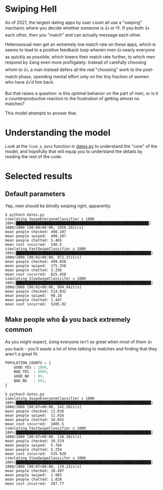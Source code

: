 # Swiping Hell
As of 2021, the largest dating apps by user count all use a "swiping" mechanic where you decide whether someone is 👍 or 👎. If you both 👍 each other, then you "match" and can actually message each other.

Heterosexual men get an extremely low match rate on these apps, which is seems to lead to a positive feedback loop wherein men 👍 nearly everyone as quickly as possible, which lowers their match rate further, to which men respond by 👍ing even more profligately. Instead of carefully choosing whom to 👍, a man instead defers all the real "choosing" work to the post-match phase, spending mental effort only on the tiny fraction of women who have 👍'd him back.

But that raises a question: is this *optimal* behavior on the part of men, or is it a counterproductive reaction to the frustration of getting almost no matches?

This model attempts to answer that.

# Understanding the model

Look at the `find_a_date` function in [dates.py](dates.py) to understand the "core" of the model, and hopefully that will equip you to understand the details by reading the rest of the code.

# Selected results

## Default parameters

Yep, men should be blindly swiping right, apparently.

```
$ python3 dates.py
simulating SwipeEveryoneClassifier x 1000
100%|█████████████████████████████████████████████████████████████| 1000/1000 [00:00<00:00, 1056.10it/s]
mean people checked: 498.107
mean people swiped:  498.107
mean people chatted: 5.465
mean cost incurred:  546.5
simulating FastSwipeClassifier x 1000
100%|██████████████████████████████████████████████████████████████| 1000/1000 [00:01<00:00, 972.37it/s]
mean people checked: 499.858
mean people swiped:  275.358
mean people chatted: 3.256
mean cost incurred:  825.458
simulating SlowSwipeClassiifer x 1000
100%|██████████████████████████████████████████████████████████████| 1000/1000 [00:01<00:00, 994.94it/s]
mean people checked: 514.032
mean people swiped:  98.18
mean people chatted: 1.447
mean cost incurred:  5285.02
```

## Make people who 👍 you back extremely common

As you might expect, 👍ing everyone isn't so great when most of them 👍 you back - you'll waste a lot of time talking to matches and finding that they aren't a great fit.

```python
POPULATION_COUNTS = {
    GOOD_YES : 1000,
    BAD_YES  : 9000,
    GOOD_NO  : 99,
    BAD_NO   : 891,
}
```

```
$ python3 dates.py
simulating SwipeEveryoneClassifier x 1000
100%|██████████████████████████████████████████████████████████████| 1000/1000 [00:07<00:00, 142.50it/s]
mean people checked: 11.016
mean people swiped:  11.016
mean people chatted: 10.055
mean cost incurred:  1005.5
simulating FastSwipeClassifier x 1000
100%|██████████████████████████████████████████████████████████████| 1000/1000 [00:07<00:00, 138.30it/s]
mean people checked: 10.529
mean people swiped:  5.784
mean people chatted: 5.254
mean cost incurred:  535.929
simulating SlowSwipeClassiifer x 1000
100%|██████████████████████████████████████████████████████████████| 1000/1000 [00:07<00:00, 129.23it/s]
mean people checked: 10.497
mean people swiped:  1.985
mean people chatted: 1.828
mean cost incurred:  287.77
```
